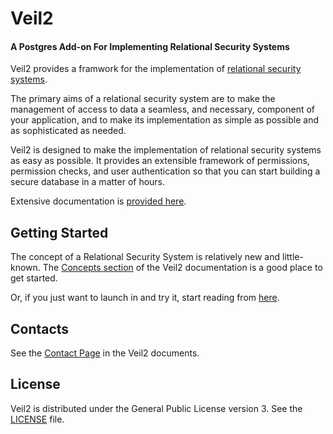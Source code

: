 # Veil2
#### A Postgres Add-on For Implementing Relational Security Systems

Veil2 provides a framwork for the implementation of
[relational security
systems](https://marcmunro.github.io/veil2/html/ar01s02.html).

The primary aims of a relational security system are to make the
management of access to data a seamless, and necessary, component of
your application, and to make its implementation as simple as possible
and as sophisticated as needed.

Veil2 is designed to make the implementation of relational security
systems as easy as possible.  It provides an extensible framework of
permissions, permission checks, and user authentication so that you
can start building a secure database in a matter of hours.

Extensive documentation is [provided
here](https://marcmunro.github.io/veil2/html/index.html).

## Getting Started

The concept of a Relational Security System is relatively new and
little-known.  The [Concepts
section](https://marcmunro.github.io/veil2/html/ar01s05.html) of the
Veil2 documentation is a good place to get started.

Or, if you just want to launch in and try it, start reading from
[here](https://marcmunro.github.io/veil2/html/ar01s10.html).

## Contacts

See the [Contact
Page](https://marcmunro.github.io/veil2/html/ar01s21.html) in the
Veil2 documents.

## License

Veil2 is distributed under the General Public License version 3.  See
the [LICENSE](./LICENSE) file.